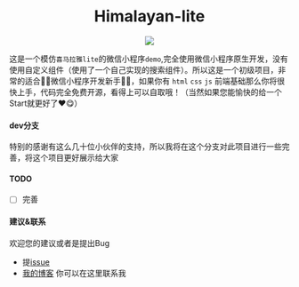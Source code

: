 <h1 align="center">Himalayan-lite</h1>
<p align="center"><img src="https://img.shields.io/badge/version-dev-red.svg"></p>

这是一个模仿`喜马拉雅lite`的微信小程序`demo`,完全使用微信小程序原生开发，没有使用自定义组件（使用了一个自己实现的搜索组件）。所以这是一个初级项目，非常的适合🤹‍♀️微信小程序开发新手🤹‍♀️，如果你有 `html` `css` `js` 前端基础那么你将很快上手，代码完全免费开源，看得上可以自取哦！（当然如果您能愉快的给一个Start就更好了❤😋）

#### dev分支

特别的感谢有这么几十位小伙伴的支持，所以我将在这个分支对此项目进行一些完善，将这个项目更好展示给大家

#### TODO
  - [ ] 完善
  

####  建议&联系

欢迎您的建议或者是提出Bug


  * 提[issue](https://github.com/Notobey/Himalayan-lite/issues)
  * [我的博客](http://www.zhiq.online) 你可以在这里联系我
